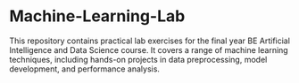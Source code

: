 # Machine-Learning-Lab
This repository contains practical lab exercises for the final year BE Artificial Intelligence and Data Science course. It covers a range of machine learning techniques, including hands-on projects in data preprocessing, model development, and performance analysis.
